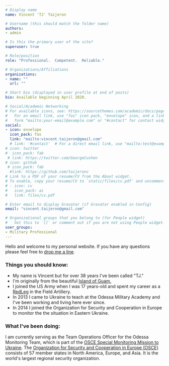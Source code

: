 ```yaml
---
# Display name
name: Vincent 'TJ' Taijeron

# Username (this should match the folder name)
authors:
- admin

# Is this the primary user of the site?
superuser: true

# Role/position
role: "Professional.  Competent.  Reliable."

# Organizations/Affiliations
organizations:
- name: ""
  url: ""

# Short bio (displayed in user profile at end of posts)
bio: Available beginning April 2020.

# Social/Academic Networking
# For available icons, see: https://sourcethemes.com/academic/docs/page-builder/#icons
#   For an email link, use "fas" icon pack, "envelope" icon, and a link in the
#   form "mailto:your-email@example.com" or "#contact" for contact widget.
social:
- icon: envelope
  icon_pack: fas
  link: "mailto:vincent.taijeron@gmail.com"
  # link: '#contact'  # For a direct email link, use "mailto:test@example.org".
# icon: twitter
#  icon_pack: fab
 # link: https://twitter.com/GeorgeCushen
# icon: github
 # icon_pack: fab
  #link: https://github.com/taijeronv
# Link to a PDF of your resume/CV from the About widget.
# To enable, copy your resume/CV to `static/files/cv.pdf` and uncomment the lines below.
# - icon: cv
#   icon_pack: ai
#   link: files/cv.pdf

# Enter email to display Gravatar (if Gravatar enabled in Config)
email: "vincent.taijeron@gmail.com"

# Organizational groups that you belong to (for People widget)
#   Set this to `[]` or comment out if you are not using People widget.
user_groups:
- Military Professional
---
```

Hello and welcome to my personal website.  If you have any questions please feel free to [drop me a line](mailto:vincent.taijeron@gmail.com).

### Things you should know:
- My name is Vincent but for over 38 years I've been called "TJ."
- I'm originally from the beautiful [Island of Guam.](https://en.wikipedia.org/wiki/Guam)
- I joined the US Army when I was 17 years-old and spent my career as a [RedLeg](http://www.abtryassoc.org/misc_pages/redlegs.html) in the Field Artillery.
- In 2013 I came to Ukraine to teach at the Odessa Military Academy and I've been working and living here ever since.
- In 2014 I joined the Organization for Security and Cooperation in Europe to monitor the the situation in Eastern Ukraine.

### What I've been doing:
I am currently serving as the Team Operations Officer for the Odessa Monitoring Team, which is part of the [OSCE Special Monitoring Mission to Ukraine](https://www.osce.org/special-monitoring-mission-to-ukraine). The [Organization for Security and Cooperation in Europe (OSCE)](https://www.osce.org/whatistheosce/factsheet) consists of 57 member states in North America, Europe, and Asia. It is the world's largest regional security organization.